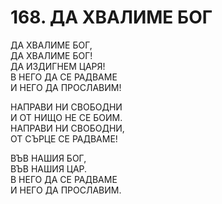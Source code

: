 # 168. ДА ХВАЛИМЕ БОГ  
  
ДА ХВАЛИМЕ БОГ,  
ДА ХВАЛИМЕ БОГ!  
ДА ИЗДИГНЕМ ЦАРЯ!  
В НЕГО ДА СЕ РАДВАМЕ  
И НЕГО ДА ПРОСЛАВИМ!  
  
НАПРАВИ НИ СВОБОДНИ  
И ОТ НИЩО НЕ СЕ БОИМ.  
НАПРАВИ НИ СВОБОДНИ,  
ОТ СЪРЦЕ СЕ РАДВАМЕ!  
  
ВЪВ НАШИЯ БОГ,  
ВЪВ НАШИЯ ЦАР.  
В НЕГО ДА СЕ РАДВАМЕ  
И НЕГО ДА ПРОСЛАВИМ.  


<DownloadsButton pdf="/pdf/168-da-hvalime-bog.pdf" />

